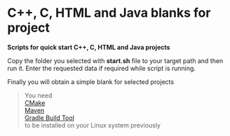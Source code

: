 # C++, C, HTML and Java blanks for project
<b>Scripts for quick start C++, C, HTML and Java projects</b>
<p>Copy the folder you selected with <b>start.sh</b> file to your target path and then run it. Enter the requested data if required while script is running.</p>
<p>Finally you will obtain a simple blank for selected projects</p>

> You need
> </br>
> [CMake](https://cmake.org/)
> </br>
> [Maven](https://maven.apache.org/)
> </br>
> [Gradle Build Tool](https://gradle.org/)
> </br>
> to be installed on your Linux system previously
